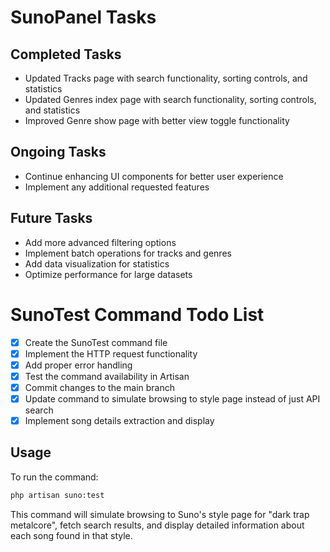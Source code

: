 # SunoPanel Tasks

## Completed Tasks
- Updated Tracks page with search functionality, sorting controls, and statistics
- Updated Genres index page with search functionality, sorting controls, and statistics
- Improved Genre show page with better view toggle functionality

## Ongoing Tasks
- Continue enhancing UI components for better user experience
- Implement any additional requested features

## Future Tasks
- Add more advanced filtering options
- Implement batch operations for tracks and genres
- Add data visualization for statistics
- Optimize performance for large datasets

# SunoTest Command Todo List

- [x] Create the SunoTest command file
- [x] Implement the HTTP request functionality
- [x] Add proper error handling
- [x] Test the command availability in Artisan
- [x] Commit changes to the main branch
- [x] Update command to simulate browsing to style page instead of just API search
- [x] Implement song details extraction and display

## Usage

To run the command:

```bash
php artisan suno:test
```

This command will simulate browsing to Suno's style page for "dark trap metalcore", fetch search results, and display detailed information about each song found in that style. 